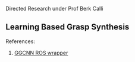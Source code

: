 Directed Research under Prof Berk Calli

## Learning Based Grasp Synthesis

References:
1. [GGCNN ROS wrapper](https://github.com/dougsm/mvp_grasp "GGCNN ROS wrapper")
